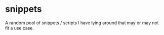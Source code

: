# snippets
A random pool of snippets / scripts I have lying around that may or may not fit a use case.
